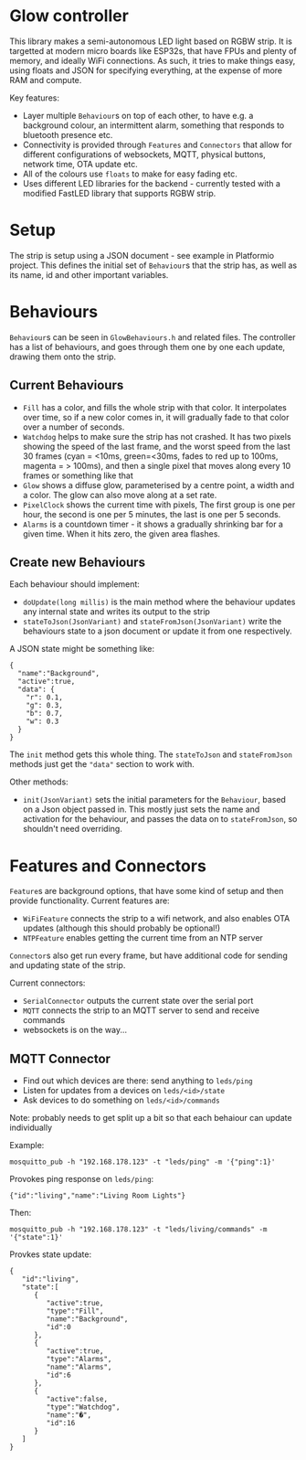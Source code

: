 # Glow controller
This library makes a semi-autonomous LED light based on RGBW strip. It is
targetted at modern micro boards like ESP32s, that have FPUs and plenty of memory,
and ideally WiFi connections. As such, it tries to make things easy, using floats
and JSON for specifying everything, at the expense of more RAM and compute.

Key features:
- Layer multiple `Behaviour`s on top of each other, to have e.g. a background colour, an intermittent alarm, something that responds to bluetooth presence etc.
- Connectivity is provided through `Features` and `Connectors` that allow for different configurations of websockets, MQTT, physical buttons, network time, OTA update etc.
- All of the colours use `floats` to make for easy fading etc.
- Uses different LED libraries for the backend - currently tested with a modified FastLED library that supports RGBW strip.

# Setup

The strip is setup using a JSON document - see example in Platformio project. This defines the initial set of `Behaviour`s that the strip has, as well as its name, id and other important variables.

# Behaviours

`Behaviour`s can be seen in `GlowBehaviours.h` and related files. The controller has a list of behaviours, and goes through them one by one each update, drawing them onto the strip.

## Current Behaviours
- `Fill` has a color, and fills the whole strip with that color. It interpolates over time, so if a new color comes in, it will gradually fade to that color over a number of seconds.
- `Watchdog` helps to make sure the strip has not crashed. It has two pixels showing the speed of the last frame, and the worst speed from the last 30 frames (cyan = <10ms, green=<30ms, fades to red up to 100ms, magenta = > 100ms), and then a single pixel that moves along every 10 frames or something like that
- `Glow` shows a diffuse glow, parameterised by a centre point, a width and a color. The glow can also move along at a set rate.
- `PixelClock` shows the current time with pixels, The first group is one per hour, the second is one per 5 minutes, the last is one per 5 seconds.
- `Alarms` is a countdown timer - it shows a gradually shrinking bar for a given time. When it hits zero, the given area flashes.

## Create new Behaviours
Each behaviour should implement:
- `doUpdate(long millis)` is the main method where the behaviour updates any internal state and writes its output to the strip
- `stateToJson(JsonVariant)` and `stateFromJson(JsonVariant)` write the behaviours state to a json document or update it from one respectively.

A JSON state might be something like:
```
{
  "name":"Background",
  "active":true,
  "data": {
    "r": 0.1,
    "g": 0.3,
    "b": 0.7,
    "w": 0.3
  }
}
```

The `init` method gets this whole thing. The `stateToJson` and `stateFromJson` methods just get the `"data"` section to work with.

Other methods:
- `init(JsonVariant)` sets the initial parameters for the `Behaviour`, based on a Json object passed in. This mostly just sets the name and activation for the behaviour, and passes the data on to `stateFromJson`, so shouldn't need overriding.


# Features and Connectors

`Feature`s are background options, that have some kind of setup and then provide functionality. Current features are:
- `WiFiFeature` connects the strip to a wifi network, and also enables OTA updates (although this should probably be optional!)
- `NTPFeature` enables getting the current time from an NTP server

`Connector`s also get run every frame, but have additional code for sending and updating state of the strip.

Current connectors:
- `SerialConnector` outputs the current state over the serial port
- `MQTT` connects the strip to an MQTT server to send and receive commands
- websockets is on the way...

## MQTT Connector
- Find out which devices are there: send anything to `leds/ping`
- Listen for updates from a devices on `leds/<id>/state`
- Ask devices to do something on `leds/<id>/commands`

Note: probably needs to get split up a bit so that each behaiour can update
individually

Example:
```
mosquitto_pub -h "192.168.178.123" -t "leds/ping" -m '{"ping":1}'
```
Provokes ping response on `leds/ping`:
```
{"id":"living","name":"Living Room Lights"}
```

Then:
```
mosquitto_pub -h "192.168.178.123" -t "leds/living/commands" -m '{"state":1}'
```

Provkes state update:
```
{
   "id":"living",
   "state":[
      {
         "active":true,
         "type":"Fill",
         "name":"Background",
         "id":0
      },
      {
         "active":true,
         "type":"Alarms",
         "name":"Alarms",
         "id":6
      },
      {
         "active":false,
         "type":"Watchdog",
         "name":"�",
         "id":16
      }
   ]
}
```
